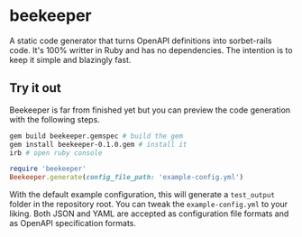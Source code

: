 # beekeeper
A static code generator that turns OpenAPI definitions into sorbet-rails code. It's 100% writter in Ruby and has no
dependencies. The intention is to keep it simple and blazingly fast.



## Try it out

Beekeeper is far from finished yet but you can preview the code generation with the following steps.

```sh
gem build beekeeper.gemspec # build the gem
gem install beekeeper-0.1.0.gem # install it
irb # open ruby console
```

```ruby
require 'beekeeper'
Beekeeper.generate(config_file_path: 'example-config.yml')
```

With the default example configuration, this will generate a `test_output` folder in the repository root. You can tweak
the `example-config.yml` to your liking. Both JSON and YAML are accepted as configuration file formats and as OpenAPI
specification formats.